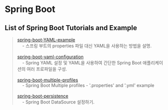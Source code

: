 Spring Boot 
===========

List of Spring Boot Tutorials and Example
-----------------------------------------

> [spring-boot-YAML-example](https://github.com/maybe0725/spring-boot/tree/master/spring-boot-YAML-example) <br/>
> &nbsp;&nbsp;&nbsp;&nbsp;- 스프링 부트의 properties 파일 대신 YAML을 사용하는 방법을 설명. <br/><br/>
> [spring-boot-yaml-configuration](https://github.com/maybe0725/spring-boot/tree/master/spring-boot-yaml-configuration) <br/>
> &nbsp;&nbsp;&nbsp;&nbsp;- Spring YAML 설정 및 YAML을 사용하여 간단한 Spring Boot 애플리케이션의 여러 프로파일을 구성.<br/><br/>
> [spring-boot-multiple-profiles](https://github.com/maybe0725/spring-boot/tree/master/spring-boot-multiple-profiles) <br/>
> &nbsp;&nbsp;&nbsp;&nbsp;- Spring Boot Multiple profiles - '.properties' and '.yml' example <br/><br/>
> [spring-boot-persistence](https://github.com/maybe0725/spring-boot/tree/master/spring-boot-persistence) <br/>
> &nbsp;&nbsp;&nbsp;&nbsp;- Spring Boot DataSource 설정하기. 

